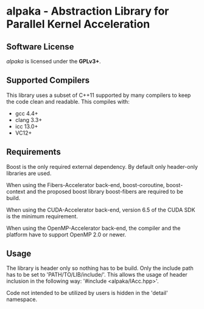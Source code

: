 alpaka - Abstraction Library for Parallel Kernel Acceleration
================================================================

Software License
----------------

*alpaka* is licensed under the **GPLv3+**. 

Supported Compilers
----------------

This library uses a subset of C++11 supported by many compilers to keep the code clean and readable.
This compiles with:
- gcc 4.4+
- clang 3.3+
- icc 13.0+
- VC12+

Requirements
----------------

Boost is the only required external dependency. By default only header-only libraries are used.

When using the Fibers-Accelerator back-end, boost-coroutine, boost-context and the proposed boost library boost-fibers are required to be build.

When using the CUDA-Accelerator back-end, version 6.5 of the CUDA SDK is the minimum requirement.

When using the OpenMP-Accelerator back-end, the compiler and the platform have to support OpenMP 2.0 or newer.

Usage
----------------

The library is header only so nothing has to be build. Only the include path has to be set to 'PATH/TO/LIB/include/'.
This allows the usage of header inclusion in the following way: '#include &lt;alpaka/IAcc.hpp&gt;'.

Code not intended to be utilized by users is hidden in the 'detail' namespace.
